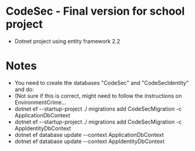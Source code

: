 # CodeSec - Final version for school project

- Dotnet project using entity framework 2.2

# Notes

- You need to create the databases "CodeSec" and "CodeSecIdentity" and do:
- (Not sure if this is correct, might need to follow the instructions on EnvironmentCrime...
- dotnet ef --startup-project ./ migrations add CodeSecMigration -c ApplicationDbContext
- dotnet ef --startup-project ./ migrations add CodeSecMigration -c AppIdentityDbContext
- dotnet ef database update --context ApplicationDbContext
- dotnet ef database update --context AppIdentityDbContext